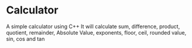 # Calculator
A simple calculator using C++ 
It will calculate sum, difference, product, quotient, remainder, Absolute Value, exponents, floor, ceil, rounded value, sin, cos and tan
